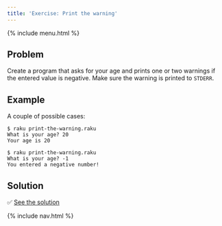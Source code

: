 ```yaml
---
title: 'Exercise: Print the warning'
---
```


{% include menu.html %}

## Problem

Create a program that asks for your age and prints one or two warnings if the entered value is negative. Make sure the warning is printed to `STDERR`.

## Example

A couple of possible cases:

```console
$ raku print-the-warning.raku
What is your age? 20
Your age is 20

$ raku print-the-warning.raku
What is your age? -1
You entered a negative number!
```

## Solution

✅ [See the solution](solution)

{% include nav.html %}
